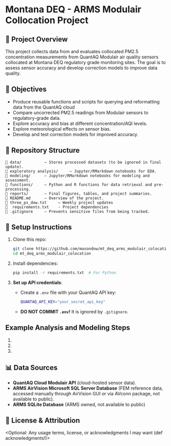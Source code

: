 
# Montana DEQ - ARMS Modulair Collocation Project

## 📌 Project Overview
This project collects data from and evaluates collocated PM2.5 concentration measurements from QuantAQ Modulair air quality sensors collocated at Montana DEQ regulatory grade monitoring sites. The goal is to assess sensor accuracy and develop correction models to improve data quality.

## 🎯 Objectives
- Produce reusable functions and scripts for querying and reformatting data from the QuantAQ cloud
- Compare uncorrected PM2.5 readings from Modulair sensors to regulatory-grade data.
- Explore accuracy and bias at different concentration/AQI levels. 
- Explore meteorological effects on sensor bias.
- Develop and test correction models for improved accuracy.

## 📂 Repository Structure
```
📂 data/          – Stores processed datasets (to be ignored in final update). 
📂 exploratory analysis/     – Jupyter/RMarkdown notebooks for EDA.
📂 modeling/      – Jupyter/RMarkdown notebooks for modeling and assessment.  
📂 functions/     – Python and R functions for data retrieval and pre-processing.
📂 reports/       – Final figures, tables, and project summaries.  
📄 README.md      – Overview of the project.  
📄 three_ps_dow.txt     – Weekly project updates  
📄  requirements.txt    - Project dependencies 
📄 .gitignore     – Prevents sensitive files from being tracked.  
```

## 🚀 Setup Instructions
1. Clone this repo:  
   ```bash
   git clone https://github.com/masondow/mt_deq_arms_modulair_colocation.git
   cd mt_deq_arms_modulair_colocation
   ```

2. Install dependencies:  
   ```bash
   pip install -r requirements.txt  # For Python
   ```

3. **Set up API credentials**:  
   - Create a `.env` file with your QuantAQ API key:  
     ```bash
     QUANTAQ_API_KEY="your_secret_api_key"
     ```
   - **DO NOT COMMIT `.env`!** It is ignored by `.gitignore`.
   
## Example Analysis and Modeling Steps
1.

2.

3.


## 📊 Data Sources
- **QuantAQ Cloud Modulair API** (cloud-hosted sensor data).
- **ARMS AirVision Microsoft SQL Server Database** (FEM reference data, accessed manually through AirVision GUI or via AVconn package, not available to public).
- **ARMS SQLite Database** (ARMS owned, not available to public)

## 📝 License & Attribution
<Optional: Any usage terms, license, or acknowledgments I may want (def acknowledgments!)>
